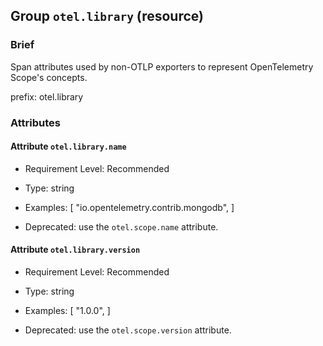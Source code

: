 ## Group `otel.library` (resource)

### Brief

Span attributes used by non-OTLP exporters to represent OpenTelemetry Scope's concepts.

prefix: otel.library

### Attributes


#### Attribute `otel.library.name`




- Requirement Level: Recommended
  
- Type: string
- Examples: [
    "io.opentelemetry.contrib.mongodb",
]
- Deprecated: use the `otel.scope.name` attribute.
  
  
#### Attribute `otel.library.version`




- Requirement Level: Recommended
  
- Type: string
- Examples: [
    "1.0.0",
]
- Deprecated: use the `otel.scope.version` attribute.
  
  